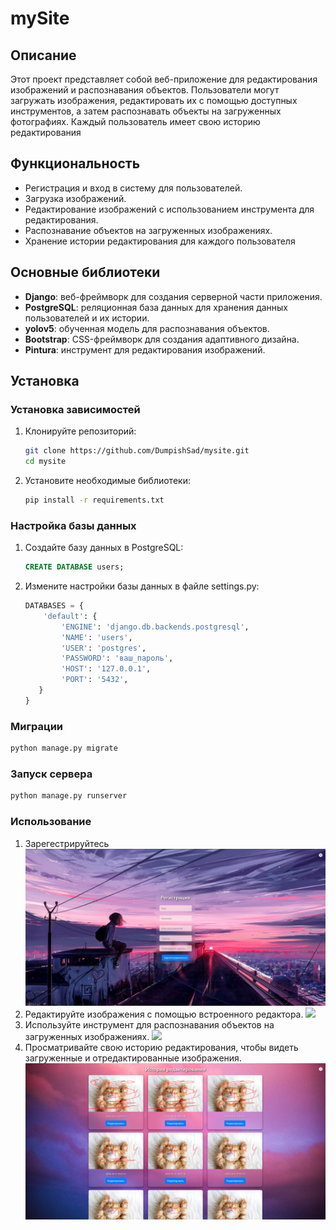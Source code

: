 # mySite

## Описание

Этот проект представляет собой веб-приложение для редактирования изображений и распознавания объектов. Пользователи могут загружать изображения, редактировать их с помощью доступных инструментов, а затем распознавать объекты на загруженных фотографиях. Каждый пользователь имеет свою историю редактирования
## Функциональность

- Регистрация и вход в систему для пользователей.
- Загрузка изображений.
- Редактирование изображений с использованием инструмента для редактирования.
- Распознавание объектов на загруженных изображениях.
- Хранение истории редактирования для каждого пользователя
## Основные библиотеки

- **Django**: веб-фреймворк для создания серверной части приложения.
- **PostgreSQL**: реляционная база данных для хранения данных пользователей и их истории.
- **yolov5**: обученная модель для распознавания объектов.
- **Bootstrap**: CSS-фреймворк для создания адаптивного дизайна.
- **Pintura**: инструмент для редактирования изображений.

## Установка

### Установка зависимостей

1. Клонируйте репозиторий:

   ```bash
   git clone https://github.com/DumpishSad/mysite.git
   cd mysite
   ```

2. Установите необходимые библиотеки:
   ```bash
   pip install -r requirements.txt
   ```

### Настройка базы данных
1. Создайте базу данных в PostgreSQL:
   ```sql
   CREATE DATABASE users;
   ```

2. Измените настройки базы данных в файле settings.py:
   ```python
   DATABASES = {
       'default': {
           'ENGINE': 'django.db.backends.postgresql',
           'NAME': 'users',
           'USER': 'postgres',
           'PASSWORD': 'ваш_пароль',
           'HOST': '127.0.0.1',
           'PORT': '5432',
      }
   }
   ```

### Миграции
  ```bash
  python manage.py migrate
  ```
### Запуск сервера
``` bash
python manage.py runserver
```
### Использование
1. Зарегестрируйтесь
   ![](/images/рег.png)
2. Редактируйте изображения с помощью встроенного редактора.
   ![](/images/редак.png)
3. Используйте инструмент для распознавания объектов на загруженных изображениях.
   ![](/images/распоз.png)
4. Просматривайте свою историю редактирования, чтобы видеть загруженные и отредактированные изображения.
   ![](/images/истор.png)
